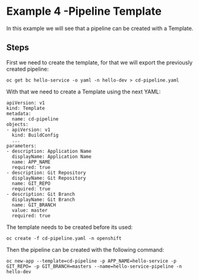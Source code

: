 # Example 4 -Pipeline Template

In this example we will see that a pipeline can be created with a Template.

## Steps

First we need to create the template, for that we will export the previously created pipeline:

    oc get bc hello-service -o yaml -n hello-dev > cd-pipeline.yaml

With that we need to create a Template using the next YAML:

    apiVersion: v1
    kind: Template
    metadata:
      name: cd-pipeline
    objects:
    - apiVersion: v1
      kind: BuildConfig
      ...
    parameters:
    - description: Application Name
      displayName: Application Name
      name: APP_NAME
      required: true
    - description: Git Repository
      displayName: Git Repository
      name: GIT_REPO
      required: true
    - description: Git Branch
      displayName: Git Branch
      name: GIT_BRANCH
      value: master
      required: true

 The template needs to be created before its used:

    oc create -f cd-pipeline.yaml -n openshift

Then the pipeline can be created with the following command:

    oc new-app --template=cd-pipeline -p APP_NAME=hello-service -p GIT_REPO= -p GIT_BRANCH=masters --name=hello-service-pipeline -n hello-dev